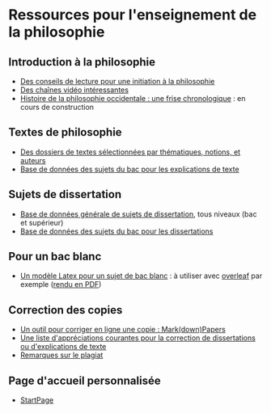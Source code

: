 # Ressources pour l'enseignement de la philosophie

## Introduction à la philosophie

- [Des conseils de lecture pour une initiation à la philosophie](https://github.com/eyssette/ressources-generales-enseignement-philosophie/blob/master/conseils-lectures-initiation-philosophie.md)
- [Des chaînes vidéo intéressantes](https://github.com/eyssette/ressources-generales-enseignement-philosophie/blob/master/chaines-video-interessantes.md)
- [Histoire de la philosophie occidentale : une frise chronologique](https://eyssette.github.io/timelines/philosophie-occidentale.html) : en cours de construction

## Textes de philosophie

- [Des dossiers de textes sélectionnées par thématiques, notions, et auteurs](https://eyssette.github.io/dossiers/)
- [Base de données des sujets du bac pour les explications de texte ](https://eyssette.github.io/sujets-philosophie-bac/explications.html)

## Sujets de dissertation

- [Base de données générale de sujets de dissertation](https://eyssette.github.io/sujets-philosophie/), tous niveaux (bac et supérieur)
- [Base de données des sujets du bac pour les dissertations](https://eyssette.github.io/sujets-philosophie-bac/dissertations.html)

## Pour un bac blanc
- [Un modèle Latex pour un sujet de bac blanc](https://github.com/eyssette/ressources-generales-enseignement-philosophie/blob/master/modele-bac-blanc.tex) : à utiliser avec [overleaf](https://www.overleaf.com/) par exemple ([rendu en PDF](https://latexonline.cc/compile?url=https%3A%2F%2Fraw.githubusercontent.com%2Feyssette%2Fressources-generales-enseignement-philosophie%2Fmaster%2Fmodele-bac-blanc.tex&trackId=1593107675825))

## Correction des copies
- [Un outil pour corriger en ligne une copie : Mark(down)Papers](https://eyssette.github.io/mark-down-papers/)
- [Une liste d'appréciations courantes pour la correction de dissertations ou d'explications de texte](https://github.com/eyssette/ressources-generales-enseignement-philosophie/blob/master/liste-appreciations-courantes.md)
- [Remarques sur le plagiat](https://github.com/eyssette/ressources-generales-enseignement-philosophie/blob/master/remarques-sur-le-plagiat.md)

## Page d'accueil personnalisée

- [StartPage](https://eyssette.github.io/start-page/)

